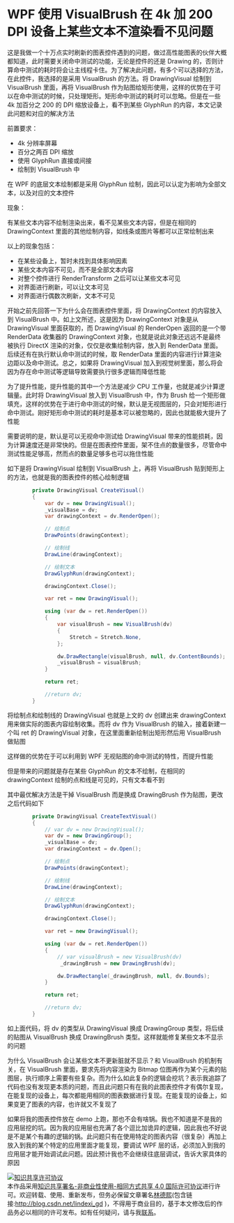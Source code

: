 
# WPF 使用 VisualBrush 在 4k 加 200 DPI 设备上某些文本不渲染看不见问题

这是我做一个十万点实时刷新的图表控件遇到的问题，做过高性能图表的伙伴大概都知道，此时需要关闭命中测试的功能，无论是控件的还是 Drawing 的，否则计算命中测试的耗时将会让主线程卡住。为了解决此问题，有多个可以选择的方法，在此控件，我选择的是采用 VisualBrush 的方法。将 DrawingVisual 绘制到 VisualBrush 里面，再将 VisualBrush 作为贴图给矩形使用，这样的优势在于可以在命中测试的时候，只处理矩形。矩形命中测试的耗时可以忽略。但是在一些 4k 加百分之 200 的 DPI 缩放设备上，看不到某些 GlyphRun 的内容，本文记录此问题和对应的解决方法

<!--more-->


<!-- CreateTime:2021/11/8 20:18:54 -->


<!-- 发布 -->

前置要求：

- 4k 分辨率屏幕
- 百分之两百 DPI 缩放
- 使用 GlyphRun 直接或间接
- 绘制到 VisualBrush 中

在 WPF 的底层文本绘制都是采用 GlyphRun 绘制，因此可以认定为影响为全部文本，以及对应的文本控件

现象：

有某些文本内容不绘制渲染出来，看不见某些文本内容，但是在相同的 DrawingContext 里面的其他绘制内容，如线条或图片等都可以正常绘制出来

以上的现象包括：

- 在某些设备上，暂时未找到具体影响因素
- 某些文本内容不可见，而不是全部文本内容
- 对整个控件进行 RenderTransform 之后可以让某些文本可见
- 对界面进行刷新，可以让文本可见
- 对界面进行偶数次刷新，文本不可见

开始之前先回答一下为什么会在图表控件里面，将 DrawingContext 的内容放入到 VisualBrush 中。如上文所述，这是因为 DrawingContext 对象是从 DrawingVisual 里面获取的，而 DrawingVisual 的 RenderOpen 返回的是一个带 RenderData 收集器的 DrawingContext 对象，也就是说此对象还远远不是最终被执行 DirectX 渲染的对象，仅仅是收集绘制内容，放入到 RenderData 里面。后续还有在执行默认命中测试的时候，取 RenderData 里面的内容进行计算渲染边距以及命中测试。总之，如果将 DrawingVisual 加入到视觉树里面，那么将会因为存在命中测试等逻辑导致需要执行很多逻辑而降低性能

为了提升性能，提升性能的其中一个方法是减少 CPU 工作量，也就是减少计算逻辑量。此时将 DrawingVisual 放入到 VisualBrush 中，作为 Brush 给一个矩形做填充，这样的优势在于进行命中测试的时候，默认是无视图层的，只会对矩形进行命中测试。刚好矩形命中测试的耗时是基本可以被忽略的，因此也就能极大提升了性能

需要说明的是，默认是可以无视命中测试给 DrawingVisual 带来的性能损耗，因为计算速度还是非常快的。但是在图表控件里面，架不住点的数量很多，尽管命中测试性能足够高，然而点的数量足够多也可以拖住性能

如下是将 DrawingVisual 绘制到 VisualBrush 上，再将 VisualBrush 贴到矩形上的方法，也就是我的图表控件的核心绘制逻辑

```csharp
        private DrawingVisual CreateVisual()
        {
            var dv = new DrawingVisual();
            _visualBase = dv;
            var drawingContext = dv.RenderOpen();

            // 绘制点
            DrawPoints(drawingContext);

            // 绘制线
            DrawLine(drawingContext);

            // 绘制文本
            DrawGlyphRun(drawingContext);

            drawingContext.Close();

            var ret = new DrawingVisual();

            using (var dw = ret.RenderOpen())
            {
                var visualBrush = new VisualBrush(dv)
                {
                    Stretch = Stretch.None,
                };

                dw.DrawRectangle(visualBrush, null, dv.ContentBounds);
                _visualBrush = visualBrush;
            }

            return ret;

            //return dv;
        }
```

将绘制点和绘制线的 DrawingVisual 也就是上文的 dv 创建出来 drawingContext 用来做实际的图表内容绘制收集。而将 dv 作为 VisualBrush 的输入，接着新建一个叫 ret 的 DrawingVisual 对象，在这里面重新绘制出矩形然后用 VisualBrush 做贴图

这样做的优势在于可以利用到 WPF 无视贴图的命中测试的特性，而提升性能

但是带来的问题就是存在某些 GlyphRun 的文本不绘制，在相同的 drawingContext 绘制的点和线是可见的，只有文本看不到

其中最优解决方法是干掉 VisualBrush 而是换成 DrawingBrush 作为贴图，更改之后代码如下

```csharp
        private DrawingVisual CreateTextVisual()
        {
        	// var dv = new DrawingVisual();
            var dv = new DrawingGroup();
            _visualBase = dv;
            var drawingContext = dv.Open();

            // 绘制点
            DrawPoints(drawingContext);

            // 绘制线
            DrawLine(drawingContext);

            // 绘制文本
            DrawGlyphRun(drawingContext);

            drawingContext.Close();

            var ret = new DrawingVisual();

            using (var dw = ret.RenderOpen())
            {
            	// var visualBrush = new VisualBrush(dv)
                 _drawingBrush = new DrawingBrush(dv);

                dw.DrawRectangle(_drawingBrush, null, dv.Bounds);
            }

            return ret;

            //return dv;
        }
```

如上面代码，将 dv 的类型从 DrawingVisual 换成 DrawingGroup 类型，将后续的贴图从 VisualBrush 换成 DrawingBrush 类型。这样就能修复某些文本不显示的问题

为什么 VisualBrush 会让某些文本不更新脏就不显示？和 VisualBrush 的机制有关，在 VisualBrush 里面，要求先将内容渲染为 Bitmap 位图再作为某个元素的贴图层，执行顺序上需要有些复杂。而为什么如此复杂的逻辑会挖坑？表示我追踪了代码也没有发现更本质的问题，而且此问题只有在我的此图表控件才有偶尔复现，在能复现的设备上，每次都能用相同的图表数据进行复现。在能复现的设备上，如果变更了图表的内容，也许就又不复现了

如果将我的图表控件放在 demo 上跑，那也不会有啥锅。我也不知道是不是我的应用层挖的坑。因为我的应用层也充满了各个逗比加诡异的逻辑，因此我也不好说是不是某个有趣的逻辑的锅。此问题只有在使用特定的图表内容（很复杂）再加上放入到我的某个特定的应用里面才能复现，要调试 WPF 层的话，必须加入到我的应用层才能开始调试此问题。因此预计我也不会继续往底层调试，告诉大家具体的原因





<a rel="license" href="http://creativecommons.org/licenses/by-nc-sa/4.0/"><img alt="知识共享许可协议" style="border-width:0" src="https://licensebuttons.net/l/by-nc-sa/4.0/88x31.png" /></a><br />本作品采用<a rel="license" href="http://creativecommons.org/licenses/by-nc-sa/4.0/">知识共享署名-非商业性使用-相同方式共享 4.0 国际许可协议</a>进行许可。欢迎转载、使用、重新发布，但务必保留文章署名[林德熙](http://blog.csdn.net/lindexi_gd)(包含链接:http://blog.csdn.net/lindexi_gd )，不得用于商业目的，基于本文修改后的作品务必以相同的许可发布。如有任何疑问，请与我[联系](mailto:lindexi_gd@163.com)。